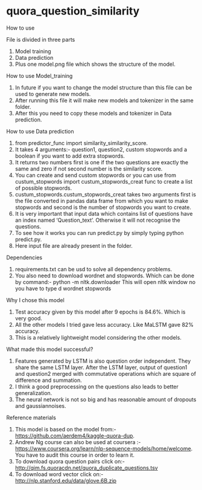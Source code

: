 # quora_question_similarity

How to use

File is divided in three parts
1) Model training
2) Data prediction
3) Plus one model.png file which shows the structure of the model.

How to use Model_training
1) In future if you want to change the model structure than this file can be used to generate new models.
2) After running this file it will make new models and tokenizer in the same folder.
3) After this you need to copy these models and tokenizer in Data prediction.

How to use Data prediction

1) from predictor_func import similarity_similarity_score.
2) It takes 4 arguments:- question1, question2, custom stopwords and a boolean if you want to add extra stopwords.
3) It returns two numbers first is one if the two questions are exactly the same and zero if not second number is the similarity score.
4) You can create and send custom stopwords or you can use from custum_stopwords import custum_stopwords_creat func to create a list of possible stopwords.
5) custum_stopwords.custum_stopwords_creat takes two arguments first is the file converted in pandas data frame from which you want to make stopwords and second is the number of stopwords you want to create.
6) It is very important that input data which contains list of questions have an index named ‘Question_text’. Otherwise it will not recognise the questions.
7) To see how it works you can run predict.py by simply typing python predict.py.
8) Here input file are already present in the folder.

Dependencies
1) requirements.txt can be usd to solve all dependency problems.
2) You also need to download wordnet and stopwords. Which can be done by command:-
  python -m nltk.downloader
  This will open nltk window no you have to type d wordnet stopwords

Why I chose this model
1) Test accuracy given by this model after 9 epochs is 84.6%. Which is very good.
2) All the other models I tried gave less accuracy. Like MaLSTM gave 82% accuracy.
3) This is a relatively lightweight model considering the other models.


What made this model successful?

1) Features generated by LSTM is also question order independent. They share the same LSTM layer. After the LSTM layer, output of question1 and question2 merged with commutative operations which are square of difference and summation.
2) I think a good preprocessing on the questions also leads to better generalization.
3) The neural network is not so big and has reasonable amount of dropouts and gaussiannoises.


Reference materials
1) This model is based on the model from:-https://github.com/aerdem4/kaggle-quora-dup.
2) Andrew Ng course can also be used at coursera :-https://www.coursera.org/learn/nlp-sequence-models/home/welcome. You have to audit this course in order to learn it.
3) To download quora question pairs click on:- http://qim.fs.quoracdn.net/quora_duplicate_questions.tsv
4) To download word vector click on:- http://nlp.stanford.edu/data/glove.6B.zip 
